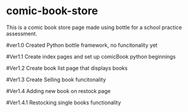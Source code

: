 # comic-book-store
This is a comic book store page made using bottle for a school practice assessment.

#ver1.0
Created Python bottle framework, no funcitonality yet

#Ver1.1
Create index pages and set up comicBook python beginnings

#Ver1.2 
Create book list page that displays books

#Ver1.3
Create Selling book funcitonality

#Ver1.4
Adding new book on restock page

#Ver1.4.1
Restocking single books functionality
